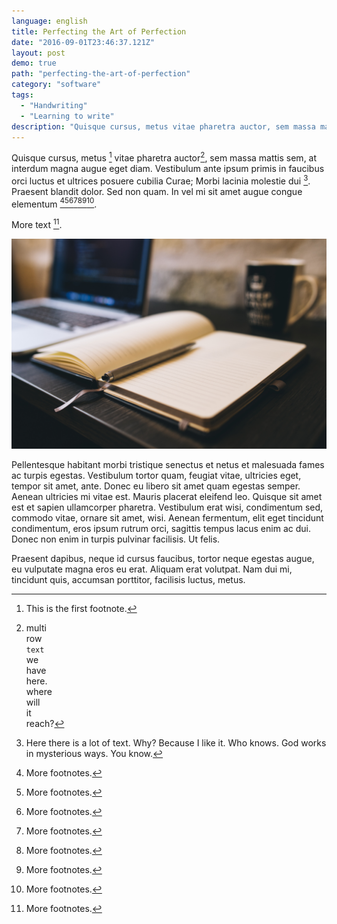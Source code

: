 ```yaml
---
language: english
title: Perfecting the Art of Perfection
date: "2016-09-01T23:46:37.121Z"
layout: post
demo: true
path: "perfecting-the-art-of-perfection"
category: "software"
tags:
  - "Handwriting"
  - "Learning to write"
description: "Quisque cursus, metus vitae pharetra auctor, sem massa mattis sem, at interdum magna augue eget diam. Vestibulum ante ipsum primis in faucibus orci luctus et ultrices posuere cubilia Curae; Morbi lacinia molestie dui. Praesent blandit dolor. Sed non quam. In vel mi sit amet augue congue elementum."
---
```


Quisque cursus, metus [^1] vitae pharetra auctor[^2], sem massa mattis sem, at interdum magna augue eget diam. Vestibulum ante ipsum primis in faucibus orci luctus et ultrices posuere cubilia Curae; Morbi lacinia molestie dui [^3]. Praesent blandit dolor. Sed non quam. In vel mi sit amet augue congue elementum [^4][^5][^6][^7][^8][^9][^10].

More text [^11].

![Nulla faucibus vestibulum eros in tempus. Vestibulum tempor imperdiet velit nec dapibus](./1.jpg)

Pellentesque habitant morbi tristique senectus et netus et malesuada fames ac turpis egestas. Vestibulum tortor quam, feugiat vitae, ultricies eget, tempor sit amet, ante. Donec eu libero sit amet quam egestas semper. Aenean ultricies mi vitae est. Mauris placerat eleifend leo. Quisque sit amet est et sapien ullamcorper pharetra. Vestibulum erat wisi, condimentum sed, commodo vitae, ornare sit amet, wisi. Aenean fermentum, elit eget tincidunt condimentum, eros ipsum rutrum orci, sagittis tempus lacus enim ac dui. Donec non enim in turpis pulvinar facilisis. Ut felis. 

Praesent dapibus, neque id cursus faucibus, tortor neque egestas augue, eu vulputate magna eros eu erat. Aliquam erat volutpat. Nam dui mi, tincidunt quis, accumsan porttitor, facilisis luctus, metus.

[^1]: This is the first footnote.
[^2]: multi  
      row  
      `text`  
      we  
      have  
      here.  
      where  
      will  
      it  
      reach?
[^3]: Here there is a lot of text. Why? Because I like it. Who knows. God works in mysterious ways. You know.
[^4]: More footnotes.
[^5]: More footnotes.
[^6]: More footnotes.
[^7]: More footnotes.
[^8]: More footnotes.
[^9]: More footnotes.
[^10]: More footnotes.
[^11]: More footnotes.
